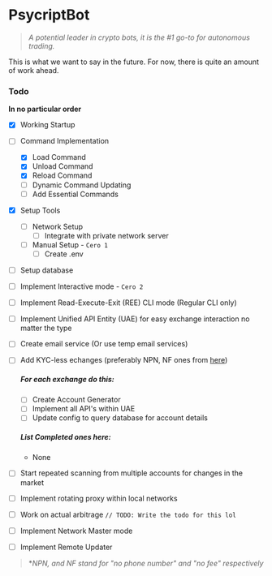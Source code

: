 <!-- markdownlint-disable MD001 MD023 MD026 -->
# PsycriptBot

> *A potential leader in crypto bots, it is the #1 go-to for autonomous trading.*

This is what we want to say in the future. For now, there is quite an amount of work ahead.

### Todo

<!-- markdownlint-disable-next-line -->
**In no particular order**

- [x] Working Startup
- [ ] Command Implementation
  - [x] Load Command
  - [x] Unload Command
  - [x] Reload Command
  - [ ] Dynamic Command Updating
  - [ ] Add Essential Commands
- [x] Setup Tools
  - [ ] Network Setup
    - [ ] Integrate with private network server
  - [ ] Manual Setup - `Cero 1`
    - [ ] Create .env
- [ ] Setup database
- [ ] Implement Interactive mode - `Cero 2`
- [ ] Implement Read-Execute-Exit (REE) CLI mode (Regular CLI only)
- [ ] Implement Unified API Entity (UAE) for easy exchange interaction no matter the type
- [ ] Create email service (Or use temp email services)
- [ ] Add KYC-less echanges (preferably NPN, NF ones from [here](https://bitshills.com/best-non-kyc-crypto-exchanges/))

  ##### For each exchange do this:

  - [ ] Create Account Generator
  - [ ] Implement all API's within UAE
  - [ ] Update config to query database for account details

  ##### List Completed ones here:

  - None

- [ ] Start repeated scanning from multiple accounts for changes in the market
- [ ] Implement rotating proxy within local networks
- [ ] Work on actual arbitrage `// TODO: Write the todo for this lol`
- [ ] Implement Network Master mode
- [ ] Implement Remote Updater

> **NPN, and NF stand for "no phone number" and "no fee" respectively*
